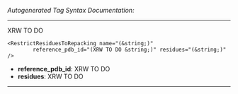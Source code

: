 _Autogenerated Tag Syntax Documentation:_

---
XRW TO DO

```
<RestrictResiduesToRepacking name="(&string;)"
        reference_pdb_id="(XRW TO DO &string;)" residues="(&string;)" />
```

-   **reference_pdb_id**: XRW TO DO
-   **residues**: XRW TO DO

---
